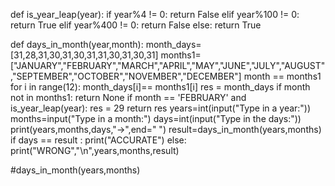 def is_year_leap(year):
    if year%4 != 0:
       return False
    elif year%100 != 0:
       return True 
    elif year%400 != 0:
       return False 
    else:
        return True
    
def days_in_month(year,month):
      month_days=[31,28,31,30,31,30,31,31,30,31,30,31]
      months1=["JANUARY","FEBRUARY","MARCH","APRIL","MAY","JUNE","JULY","AUGUST","SEPTEMBER","OCTOBER","NOVEMBER","DECEMBER"]
      month == months1
      for i in range(12):
        month_days[i]== months1[i] 
      res = month_days
      if  month not in months1:
            return None
      if month == 'FEBRUARY' and is_year_leap(year):
         res = 29
      return res
years=int(input("Type in a year:"))
months=input("Type in a month:")
days=int(input("Type in the days:"))
print(years,months,days,"->",end=" ")
result=days_in_month(years,months)
if days == result  :
    print("ACCURATE")
else:
    print("WRONG","\n",years,months,result)
  
#days_in_month(years,months)
   



